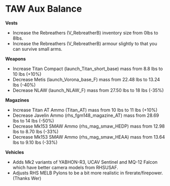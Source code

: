 # TAW Aux Balance
**Vests**
- Increase the Rebreathers (V_RebreatherB) inventory size from 0lbs to 8lbs.
- Increase the Rebreathers (V_RebreatherB) armour slightly to that you can survive small arms.

**Weapons**
- Increase Titan Compact (launch_Titan_short_base) mass from 8.8 lbs to 10 lbs (+10%)
- Decrease Metis (launch_Vorona_base_F) mass from 22.48 lbs to 13.24 lbs (-40%)
- Decrease NLAW (launch_NLAW_F) mass from 27.50 lbs to 18 lbs (-35%)

**Magazines**
- Increase Titan AT Ammo (Titan_AT) mass from 10 lbs to 11 lbs (+10%)
- Decrease Javelin Ammo (rhs_fgm148_magazine_AT) mass from 28.69 lbs to 14 lbs (-50%)
- Decrease Mk153 SMAW Ammo (rhs_mag_smaw_HEDP) mass from 12.98 lbs to 8.70 lbs (-33%)
- Decrease Mk153 SMAW Ammo (rhs_mag_smaw_HEAA) mass from 13.64 lbs to 9.10 lbs (-33%)

**Vehicles**
- Adds Mk2 variants of YABHON-R3, UCAV Sentinel and MQ-12 Falcon which have better camera models from RHSUSAF.
- Adjusts RHS MELB Pylons to be a bit more realistic in firerate/firepower. (Thanks Wer)